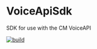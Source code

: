 # VoiceApiSdk
SDK for use with the CM VoiceAPI

[![build](https://ci.appveyor.com/api/projects/status/j3s39605fppcmgbn/branch/master?svg=true "Build Status")](https://ci.appveyor.com/project/m-jepson/voiceapisdk)
